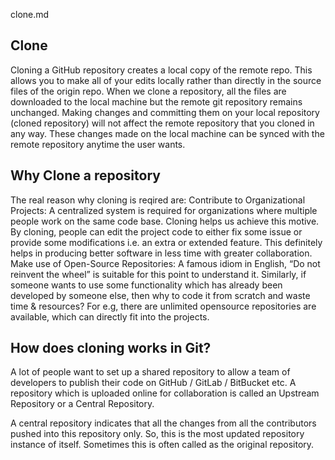 clone.md
## Clone
Cloning a GitHub repository creates a local copy of the remote repo. This allows you to make all of your edits locally rather than directly in the source files of the origin repo.
When we clone a repository, all the files are downloaded to the local machine but the remote git repository remains unchanged. Making changes and committing them on your local repository (cloned repository) will not affect the remote repository that you cloned in any way. These changes made on the local machine can be synced with the remote repository anytime the user wants.

## Why Clone a repository
The real reason why cloning is reqired are:
Contribute to Organizational Projects:  A centralized system is required for organizations where multiple people work on the same code base. Cloning helps us achieve this motive. By cloning, people can edit the project code to either fix some issue or provide some modifications i.e. an extra or extended feature. This definitely helps in producing better software in less time with greater collaboration.
Make use of Open-Source Repositories: A famous idiom in English, “Do not reinvent the wheel” is suitable for this point to understand it. Similarly, if someone wants to use some functionality which has already been developed by someone else, then why to code it from scratch and waste time & resources? For e.g, there are unlimited opensource repositories are available, which can directly fit into the projects.

## How does cloning works in Git?
A lot of people want to set up a shared repository to allow a team of developers to publish their code on GitHub / GitLab / BitBucket etc. A repository which is uploaded online for collaboration is called an Upstream Repository or a Central Repository.

A central repository indicates that all the changes from all the contributors pushed into this repository only. So, this is the most updated repository instance of itself. Sometimes this is often called as the original repository.


 
 
